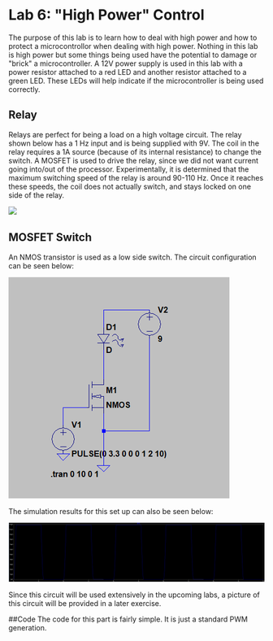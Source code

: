 # Lab 6: "High Power" Control
The purpose of this lab is to learn how to deal with high power and how to protect a microcontrollor when dealing with high power.  Nothing in this lab is high power but some things being used have the potential to damage or "brick" a microcontroller.  A 12V power supply is used in this lab with a power resistor attached to a red LED and another resistor attached to a green LED.  These LEDs will help indicate if the microcontroller is being used correctly.

## Relay
Relays are perfect for being a load on a high voltage circuit.  The relay shown below has a 1 Hz input and is being supplied with 9V.
The coil in the relay requires a 1A source (because of its internal resistance) to change the switch.  A MOSFET is used to drive the relay, since we did not want current going into/out of the processor. Experimentally, it is determined that the maximum switching speed of the relay is around 90-110 Hz.
Once it reaches these speeds, the coil does not actually switch, and stays locked on one side of the relay.

![](https://media.giphy.com/media/l1KdbxdB2aTQHak4o/giphy.gif)

## MOSFET Switch
An NMOS transistor is used as a low side switch. The circuit configuration can be seen below:

![](lowsideswitchschematic.PNG)

The simulation results for this set up can also be seen below:

![](lowsideswitchsimulation.PNG)

Since this circuit will be used extensively in the upcoming labs, a picture of this circuit will be provided in a later exercise.

##Code
The code for this part is fairly simple. It is just a standard PWM generation.